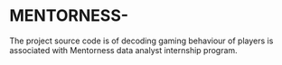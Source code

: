 # MENTORNESS-
The project source code is of decoding gaming behaviour of players is associated with Mentorness  data analyst internship program.
